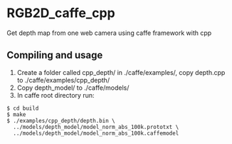 # RGB2D_caffe_cpp
Get depth map from one web camera using caffe framework with cpp

## Compiling and usage

1. Create a folder called cpp_depth/ in ./caffe/examples/, copy depth.cpp to ./caffe/examples/cpp_depth/
2. Copy depth_model/ to ./caffe/models/
3. In caffe root directory run:
```
$ cd build
$ make
$ ./examples/cpp_depth/depth.bin \
  ../models/depth_model/model_norm_abs_100k.prototxt \
  ../models/depth_model/model_norm_abs_100k.caffemodel 
```


